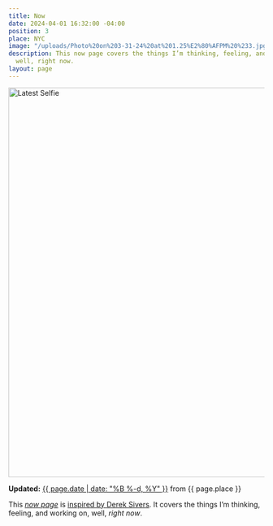 ```yaml
---
title: Now
date: 2024-04-01 16:32:00 -04:00
position: 3
place: NYC
image: "/uploads/Photo%20on%203-31-24%20at%201.25%E2%80%AFPM%20%233.jpg"
description: This now page covers the things I’m thinking, feeling, and working on,
  well, right now.
layout: page
---
```


<img src="{{ page.image }}" width="1024" height="768" alt="Latest Selfie">

**Updated:** [{{ page.date | date: "%B %-d, %Y" }}](https://github.com/mattbischoff/matthewbischoff.com/commits/gh-pages/now.markdown) from {{ page.place }}

This *[now page](https://nownownow.com/about)* is [inspired by Derek Sivers](https://sivers.org/nowff). It covers the things I’m thinking, feeling, and working on, well, *right now*.
